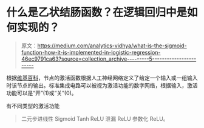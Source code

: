 # 什么是乙状结肠函数？在逻辑回归中是如何实现的？

> 原文：<https://medium.com/analytics-vidhya/what-is-the-sigmoid-function-how-it-is-implemented-in-logistic-regression-46ec9791ca63?source=collection_archive---------5----------------------->

根据[维基百科](https://en.wikipedia.org/wiki/Activation_function)，节点的激活函数根据人工神经网络定义了给定一个输入或一组输入时该节点的输出。标准集成电路可以被视为激活功能的数字网络，根据输入，激活功能可以是“开”(1)或“关”(0)。

有不同类型的激活功能

> 二元步进线性 Sigmoid Tanh ReLU 泄漏 ReLU 参数化 ReLU。